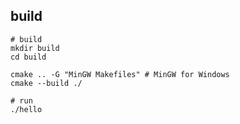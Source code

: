 ## build

```shell
# build
mkdir build
cd build

cmake .. -G "MinGW Makefiles" # MinGW for Windows
cmake --build ./

# run
./hello
```
